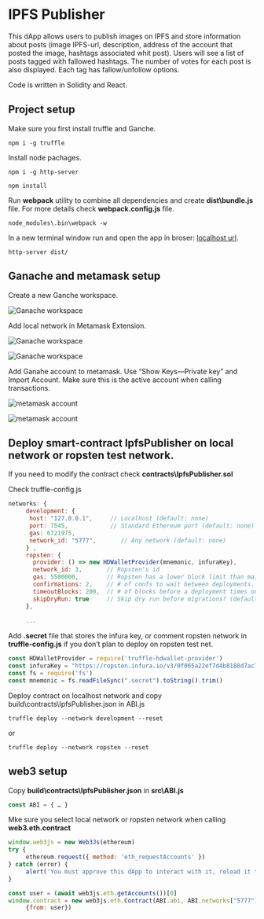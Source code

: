 # IPFS Publisher

This dApp allows users to publish images on IPFS and store information about posts (image IPFS-url, description, address of the account that posted the image, hashtags associated whit post). 
Users will see a list of posts tagged with fallowed hashtags. The number of votes for each post is also displayed. Each tag has fallow/unfollow options. 

Code is written in Solidity and React.


## Project setup
Make sure you first install truffle and Ganche.

```console
npm i -g truffle

```

Install  node pachages.

```console
npm i -g http-server
```

```console
npm install
```

Run **webpack** utility to combine all dependencies and create **dist\bundle.js** file. For more details check **webpack.config.js** file.
```console
node_modules\.bin\webpack -w
```

In a new terminal window run and open the app in broser: [localhost url](http://127.0.0.1:8080/).

```console
http-server dist/ 
```

## Ganache and metamask setup

Create a new Ganche workspace.

![Ganache workspace](https://live.staticflickr.com/65535/51649749269_0d97aa8010_b.jpg)

Add local network in Metamask Extension.

![Ganache workspace](https://live.staticflickr.com/65535/51650232665_2262526522_b.jpg)

![Ganache workspace](https://live.staticflickr.com/65535/51650034494_85daae6a93_b.jpg)

Add Ganahe account to metamask. Use “Show Keys—Private key” and Import Account. Make sure this is the active account when calling transactions.

![metamask account](https://live.staticflickr.com/65535/51651633798_628f400ae9_b.jpg)

![metamask account](https://live.staticflickr.com/65535/51651420541_6092ffa364_b.jpg)

## Deploy smart-contract IpfsPublisher on local network or ropsten test network. 

If you need to modify the contract check **contracts\IpfsPublisher.sol**

Check truffle-config.js

```js
networks: {
     development: {
      host: "127.0.0.1",     // Localhost (default: none)
      port: 7545,            // Standard Ethereum port (default: none)
      gas: 6721975,
      network_id: "5777",       // Any network (default: none)
     } ,
     ropsten: {
       provider: () => new HDWalletProvider(mnemonic, infuraKey),
       network_id: 3,       // Ropsten's id
       gas: 5500000,        // Ropsten has a lower block limit than mainnet
       confirmations: 2,    // # of confs to wait between deployments. (default: 0)
       timeoutBlocks: 200,  // # of blocks before a deployment times out  (minimum/default: 50)
       skipDryRun: true     // Skip dry run before migrations? (default: false for public nets )
     },
     
     ...
```

Add **.secret** file that stores the infura key, or comment ropsten network in **truffle-config.js** if you don’t plan to deploy on ropsten test net.


```js
const HDWalletProvider = require('truffle-hdwallet-provider')
const infuraKey = "https://ropsten.infura.io/v3/0f065a22ef7d4b8188d7ac7ca*******"
const fs = require('fs')
const mnemonic = fs.readFileSync(".secret").toString().trim()
```

Deploy contract on localhost network and copy build\contracts\IpfsPublisher.json in ABI.js

```console
truffle deploy --network development --reset
```

or

```console
truffle deploy --network ropsten --reset
```

## web3 setup 

Copy **build\contracts\IpfsPublisher.json** in **src\ABI.js**

```js
const ABI = { … }
```

Mke sure you select local network or ropsten network when calling **web3.eth.contract**

```js
window.web3js = new Web3Js(ethereum)
try {
     ethereum.request({ method: 'eth_requestAccounts' })
} catch (error) {
     alert('You must approve this dApp to interact with it, reload it to approve it')
}       

const user = (await web3js.eth.getAccounts())[0]
window.contract = new web3js.eth.Contract(ABI.abi, ABI.networks["5777"].address, 
     {from: user})
```

